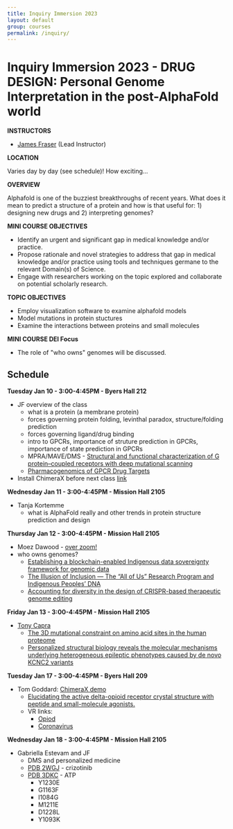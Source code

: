 ```yaml
---
title: Inquiry Immersion 2023
layout: default
group: courses
permalink: /inquiry/
---
```


# Inquiry Immersion 2023 - DRUG DESIGN: Personal Genome Interpretation in the post-AlphaFold world #

**INSTRUCTORS**

- [James Fraser](mailto:jfraser@fraserlab.com) (Lead Instructor)

**LOCATION**

Varies day by day (see schedule)! How exciting...

**OVERVIEW**

Alphafold is one of the buzziest breakthroughs of recent years. What does it mean to predict a structure of a protein and how is that useful for: 1) designing new drugs and 2) interpreting genomes?

**MINI COURSE OBJECTIVES**

- Identify an urgent and significant gap in medical knowledge and/or practice.
- Propose rationale and novel strategies to address that gap in medical knowledge and/or practice using tools and techniques germane to the relevant Domain(s) of Science.
- Engage with researchers working on the topic explored and collaborate on potential scholarly research.

**TOPIC OBJECTIVES**

- Employ visualization software to examine alphafold models
- Model mutations in protein stuctures
- Examine the interactions between proteins and small molecules

**MINI COURSE DEI Focus**

- The role of "who owns" genomes will be discussed.

## Schedule ##

**Tuesday Jan 10 - 3:00-4:45PM - Byers Hall 212**

- JF overview of the class
     - what is a protein (a membrane protein)
     - forces governing protein folding, levinthal paradox, structure/folding prediction
     - forces governing ligand/drug binding
     - intro to GPCRs, importance of struture prediction in GPCRs, importance of state prediction in GPCRs
     - MPRA/MAVE/DMS - [Structural and functional characterization of G protein–coupled receptors with deep mutational scanning
](https://www.ncbi.nlm.nih.gov/pmc/articles/PMC7707821/)
     - [Pharmacogenomics of GPCR Drug Targets](https://www.cell.com/cell/fulltext/S0092-8674(17)31384-3)
- Install ChimeraX before next class [link](https://www.rbvi.ucsf.edu/chimerax/download.html)


**Wednesday Jan 11 - 3:00-4:45PM - Mission Hall 2105**

- Tanja Kortemme
  - what is AlphaFold really and other trends in protein structure prediction and design

**Thursday Jan 12 - 3:00-4:45PM - Mission Hall 2105**

- Moez Dawood - [over zoom!](https://ucsf.zoom.us/j/94714411430?pwd=M1lNZ0tPbStLakJESnM2MzV0N1FlQT09)
- who owns genomes?
    - [Establishing a blockchain-enabled Indigenous data sovereignty framework for genomic data](https://www.sciencedirect.com/science/article/pii/S0092867422007826?via%3Dihub)
    - [The Illusion of Inclusion — The “All of Us” Research Program and Indigenous Peoples’ DNA](https://www.nejm.org/doi/full/10.1056/NEJMp1915987)
    - [Accounting for diversity in the design of CRISPR-based therapeutic genome editing](https://www.nature.com/articles/s41588-022-01272-z)

**Friday Jan 13 - 3:00-4:45PM - Mission Hall 2105**

-  [Tony Capra](http://cdn.fraserlab.com/courses/inquiry_2023/2023-01-13_fraser_immersion.pdf)
    - [The 3D mutational constraint on amino acid sites in the human proteome](https://www.nature.com/articles/s41467-022-30936-x)
    - [Personalized structural biology reveals the molecular mechanisms underlying heterogeneous epileptic phenotypes caused by de novo KCNC2 variants](https://www.sciencedirect.com/science/article/pii/S2666247722000471)

**Tuesday Jan 17 - 3:00-4:45PM - Byers Hall 209**

- Tom Goddard: [ChimeraX demo](https://www.rbvi.ucsf.edu/chimerax/data/delta-opioid-jan2020/binding.html)
  - [Elucidating the active delta-opioid receptor crystal structure with peptide and small-molecule agonists.](http://cdn.fraserlab.com/courses/inquiry_2020/2019_claff.pdf)
  - VR links:
    - [Opiod](https://youtu.be/FCotNi6213w)
    - [Coronavirus](https://youtu.be/dKNbRRRFhqY)


**Wednesday Jan 18 - 3:00-4:45PM - Mission Hall 2105**

- Gabriella Estevam and JF
    - DMS and personalized medicine
    - [PDB 2WGJ](https://www.rcsb.org/structure/2WGJ) - crizotinib
    - [PDB 3DKC](https://www.rcsb.org/structure/2WGJ) - ATP
      - Y1230E
      - G1163F
      - I1084G
      - M1211E
      - D1228L
      - Y1093K